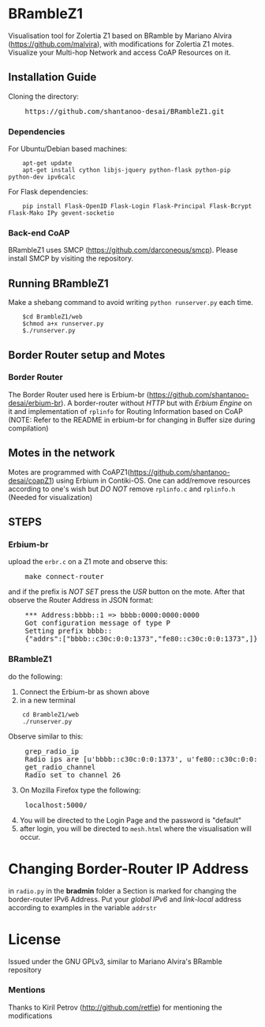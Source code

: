 # BRambleZ1
Visualisation tool for Zolertia Z1 based on BRamble by Mariano Alvira (https://github.com/malvira), with modifications for Zolertia Z1 motes. Visualize your Multi-hop Network and access CoAP Resources on it.
## Installation Guide
Cloning the directory:
<pre>
	https://github.com/shantanoo-desai/BRambleZ1.git
</pre>
### Dependencies
For Ubuntu/Debian based machines:
```
	apt-get update
	apt-get install cython libjs-jquery python-flask python-pip python-dev ipv6calc
```
For Flask dependencies:
```
	pip install Flask-OpenID Flask-Login Flask-Principal Flask-Bcrypt Flask-Mako IPy gevent-socketio
```
### Back-end CoAP
BRambleZ1 uses SMCP (https://github.com/darconeous/smcp). Please install SMCP by visiting the repository.

## Running BRambleZ1
Make a shebang command to avoid writing `python runserver.py` each time.
```
	$cd BrambleZ1/web
	$chmod a+x runserver.py
	$./runserver.py

```
## Border Router setup and Motes
### Border Router
The Border Router used here is Erbium-br (https://github.com/shantanoo-desai/erbium-br). A border-router without *HTTP* but with
*Erbium Engine* on it and implementation of `rplinfo` for Routing Information based on CoAP (NOTE: Refer to the README in erbium-br for changing in Buffer size during compilation)
## Motes in the network
Motes are programmed with CoAPZ1(https://github.com/shantanoo-desai/coapZ1)  using Erbium in Contiki-OS. One can add/remove resources according to one's wish but _DO NOT_ remove `rplinfo.c` and `rplinfo.h` (Needed for visualization)

## STEPS
### Erbium-br
upload the `erbr.c` on a Z1 mote and observe this:
<pre>
	make connect-router
</pre>
and if the prefix is _NOT SET_ press the *USR* button on the mote. After that observe the Router Address in JSON format:
<pre>
	*** Address:bbbb::1 => bbbb:0000:0000:0000
	Got configuration message of type P
	Setting prefix bbbb::
	{"addrs":["bbbb::c30c:0:0:1373","fe80::c30c:0:0:1373",]}
</pre>
### BRambleZ1
do the following:
1. Connect the Erbium-br as shown above
2. in a new terminal 
```
	cd BrambleZ1/web
	./runserver.py
```
Observe similar to this:
<pre>
	grep_radio_ip
	Radio ips are [u'bbbb::c30c:0:0:1373', u'fe80::c30c:0:0:1373']
	get_radio_channel
	Radio set to channel 26
</pre>
3. On Mozilla Firefox type the following:
<pre>
	localhost:5000/
</pre>
4. You will be directed to the Login Page and the password is "default"
5. after login, you will be directed to `mesh.html` where the visualisation will occur.


# Changing Border-Router IP Address
in `radio.py` in the **bradmin** folder a Section is marked for changing the border-router IPv6 Address. 
Put your _global IPv6_ and _link-local_ address according to examples in the variable `addrstr`

# License
Issued under the GNU GPLv3, similar to Mariano Alvira's BRamble repository
### Mentions
Thanks to Kiril Petrov (http://github.com/retfie) for mentioning the modifications